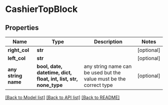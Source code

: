 # CashierTopBlock


## Properties
Name | Type | Description | Notes
------------ | ------------- | ------------- | -------------
**right_col** | **str** |  | [optional] 
**left_col** | **str** |  | [optional] 
**any string name** | **bool, date, datetime, dict, float, int, list, str, none_type** | any string name can be used but the value must be the correct type | [optional]

[[Back to Model list]](../README.md#documentation-for-models) [[Back to API list]](../README.md#documentation-for-api-endpoints) [[Back to README]](../README.md)


